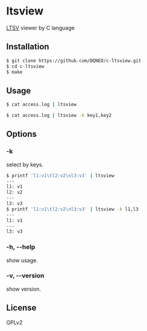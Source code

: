 # ltsview

[LTSV](http://ltsv.org/) viewer by C language

## Installation

```sh
$ git clone https://github.com/DQNEO/c-ltsview.git
$ cd c-ltsview
$ make
```

## Usage

```sh
$ cat access.log | ltsview
```

```sh
$ cat access.log | ltsview -k key1,key2
```

## Options

### -k

select by keys.

```sh
$ printf 'l1:v1\tl2:v2\nl3:v3' | ltsview
---
l1: v1
l2: v2
---
l3: v3
$ printf 'l1:v1\tl2:v2\nl3:v3' | ltsview -k l1,l3
---
l1: v1
---
l3: v3
```

### -h, --help

show usage.

### -v, --version

show version.

## License

GPLv2

